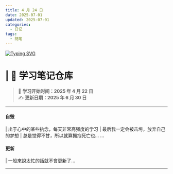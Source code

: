 ```yaml
---
title: 4 月 24 日
date: 2025-07-01
updated: 2025-07-01
categories:
  - 日记
tags:
  - 随笔
---
```


[![Typing SVG](https://readme-typing-svg.herokuapp.com?font=Fira+Code&pause=1000&width=435&lines=Happiness+Nightmare+Experience+-%E5%B0%BE%E5%B7%B4)](https://git.io/typing-svg)

# | 🧠 学习笔记仓库

> 📅 **学习开始时间：2025 年 4 月 22 日**  
> ✍️ **更新日期：2025 年 6 月 30 日**

---

#### 自毁

| 出于心中的某些执念，每天非常高强度的学习
| 最后我一定会被击垮，放弃自己的梦想
| 总是觉得不甘，所以就算拥抱死亡也… …

#### 更新

| 一般來說太忙的話就不會更新了...

---
